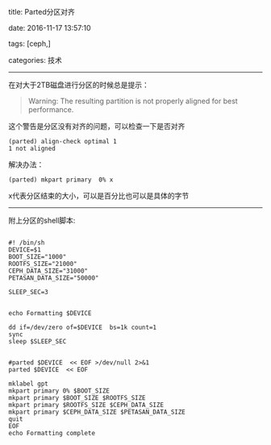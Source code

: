 title: Parted分区对齐

date: 2016-11-17 13:57:10

tags: [ceph,]

categories: 技术

---

在对大于2TB磁盘进行分区的时候总是提示：
>Warning: The resulting partition is not properly aligned for best performance.  

这个警告是分区没有对齐的问题，可以检查一下是否对齐  
```  
(parted) align-check optimal 1                                   
1 not aligned  
```  

解决办法：  
```  
(parted) mkpart primary  0% x 
```  
x代表分区结束的大小，可以是百分比也可以是具体的字节  

----
附上分区的shell脚本:  
```  

#! /bin/sh
DEVICE=$1
BOOT_SIZE="1000"
ROOTFS_SIZE="21000"
CEPH_DATA_SIZE="31000"
PETASAN_DATA_SIZE="50000"

SLEEP_SEC=3


echo Formatting $DEVICE

dd if=/dev/zero of=$DEVICE  bs=1k count=1
sync
sleep $SLEEP_SEC


#parted $DEVICE  << EOF >/dev/null 2>&1
parted $DEVICE  << EOF

mklabel gpt 
mkpart primary 0% $BOOT_SIZE
mkpart primary $BOOT_SIZE $ROOTFS_SIZE
mkpart primary $ROOTFS_SIZE $CEPH_DATA_SIZE
mkpart primary $CEPH_DATA_SIZE $PETASAN_DATA_SIZE
quit
EOF
echo Formatting complete  

``` 




